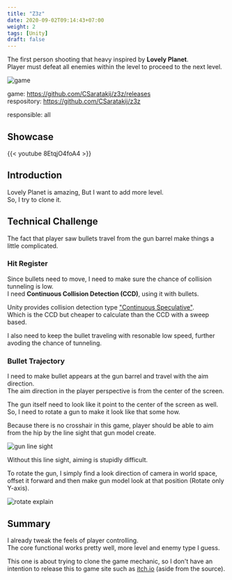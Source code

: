 ```yaml
---
title: "Z3z"
date: 2020-09-02T09:14:43+07:00
weight: 2
tags: [Unity]
draft: false
---
```


The first person shooting that heavy inspired by __Lovely Planet__. \
Player must defeat all enemies within the level to proceed to the next level.

![game](/img/z3z-intro.png)

<!--more-->

game: https://github.com/CSaratakij/z3z/releases \
respository: https://github.com/CSaratakij/z3z

responsible: all

## Showcase
{{< youtube 8EtqjO4foA4 >}}

## Introduction
Lovely Planet is amazing, But I want to add more level. \
So, I try to clone it.

## Technical Challenge
The fact that player saw bullets travel from the gun barrel make things a little complicated.

### Hit Register
Since bullets need to move, I need to make sure the chance of collision tunneling is low. \
I need __Continuous Collision Detection (CCD)__, using it with bullets.

Unity provides collision detection type ["Continuous Speculative"](https://docs.unity3d.com/ScriptReference/CollisionDetectionMode.ContinuousSpeculative.html). \
Which is the CCD but cheaper to calculate than the CCD with a sweep based.

I also need to keep the bullet traveling with resonable low speed, further avoding the chance of tunneling.

### Bullet Trajectory
I need to make bullet appears at the gun barrel and travel with the aim direction. \
The aim direction in the player perspective is from the center of the screen.

The gun itself need to look like it point to the center of the screen as well. \
So, I need to rotate a gun to make it look like that some how.

Because there is no crosshair in this game, player should be able to aim from the hip by the line sight that gun model create.

![gun line sight](/img/z3z-gun-line-sight.png)

Without this line sight, aiming is stupidly difficult.

To rotate the gun, I simply find a look direction of camera in world space, offset it forward and then make gun model look at that position (Rotate only Y-axis).

![rotate explain](/img/z3z-rotate-explain.png)

## Summary
I already tweak the feels of player controlling. \
The core functional works pretty well, more level and enemy type I guess.

This one is about trying to clone the game mechanic, so I don't have an intention to release this to game site such as [itch.io](https://itch.io/) (aside from the source).

